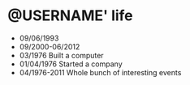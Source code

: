 @USERNAME' life
===============

- 09/06/1993
- 09/2000-06/2012
- 03/1976 Built a computer
- 01/04/1976 Started a company
- 04/1976-2011 Whole bunch of interesting events
